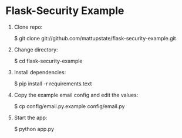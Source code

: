 # Flask-Security Example

1. Clone repo:

    $ git clone git://github.com/mattupstate/flask-security-example.git

2. Change directory:

    $ cd flask-security-example

3. Install dependencies:

    $ pip install -r requirements.text

4. Copy the example email config and edit the values:

    $ cp config/email.py.example config/email.py

5. Start the app:

    $ python app.py

